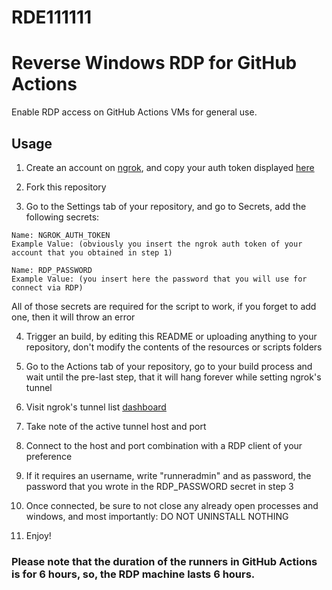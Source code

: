 # RDE111111
# Reverse Windows RDP for GitHub Actions
Enable RDP access on GitHub Actions VMs for general use.

## Usage
1) Create an account on [ngrok](https://dashboard.ngrok.com/signup), and copy your auth token displayed [here](https://dashboard.ngrok.com/get-started/your-authtoken)

2) Fork this repository

3) Go to the Settings tab of your repository, and go to Secrets, add the following secrets:
```
Name: NGROK_AUTH_TOKEN
Example Value: (obviously you insert the ngrok auth token of your account that you obtained in step 1)

Name: RDP_PASSWORD
Example Value: (you insert here the password that you will use for connect via RDP)
```

All of those secrets are required for the script to work, if you forget to add one, then it will throw an error

4) Trigger an build, by editing this README or uploading anything to your repository, don't modify the contents of the resources or scripts folders

5) Go to the Actions tab of your repository, go to your build process and wait until the pre-last step, that it will hang forever while setting ngrok's tunnel

6) Visit ngrok's tunnel list [dashboard](https://dashboard.ngrok.com/endpoints/status)

7) Take note of the active tunnel host and port

8) Connect to the host and port combination with a RDP client of your preference

9) If it requires an username, write "runneradmin" and as password, the password that you wrote in the RDP_PASSWORD secret in step 3

10) Once connected, be sure to not close any already open processes and windows, and most importantly: DO NOT UNINSTALL NOTHING

11) Enjoy!

### Please note that the duration of the runners in GitHub Actions is for 6 hours, so, the RDP machine lasts 6 hours.
